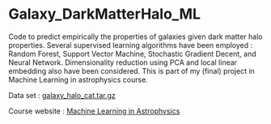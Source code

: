 # Galaxy_DarkMatterHalo_ML
Code to predict empirically the properties of galaxies given dark matter halo properties. Several supervised learning algorithms have been employed : Random Forest, Support Vector Machine, Stochastic Gradient Decent, and Neural Network. Dimensionality reduction using PCA and local linear embedding also have been considered. This is part of my (final) project in Machine Learning in astrophysics course.

Data set : [galaxy_halo_cat.tar.gz](http://www.usm.lmu.de/people/moster/Teaching/ML2018/data/galaxy_halo_cat.tar.gz)

Course website : [Machine Learning in Astrophysics](http://www.usm.lmu.de/people/moster/Teaching/ML2018.html)


